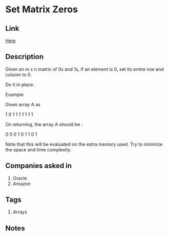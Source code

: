 # Set Matrix Zeros

## Link

[Here](https://www.interviewbit.com/problems/set-matrix-zeros/)

## Description

Given an m x n matrix of 0s and 1s, if an element is 0, set its entire row and column to 0.

Do it in place.

Example

Given array A as

1 0 1
1 1 1
1 1 1

On returning, the array A should be :

0 0 0
1 0 1
1 0 1

Note that this will be evaluated on the extra memory used. Try to minimize the space and time complexity.

## Companies asked in

1. Oracle
2. Amazon

## Tags

1. Arrays

## Notes